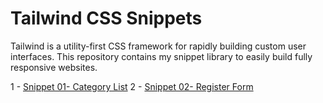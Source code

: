 # Tailwind CSS Snippets

Tailwind is a utility-first CSS framework for rapidly building custom user interfaces.
This repository contains my snippet library to easily build fully responsive websites.

1 - [Snippet 01- Category List](https://github.com/mauro-codes/tailwind-css-snippets/snippet-1)
2 - [Snippet 02- Register Form](https://github.com/mauro-codes/tailwind-css-snippets/snippet-2)
